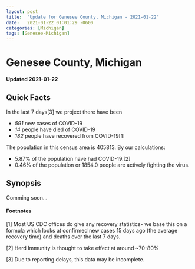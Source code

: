 ```yaml
---
layout: post
title:  "Update for Genesee County, Michigan - 2021-01-22"
date:   2021-01-22 01:01:29 -0600
categories: [Michigan]
tags: [Genesee-Michigan]
---
```


# Genesee County, Michigan
#### Updated 2021-01-22

## Quick Facts

In the last 7 days[3] we project there have been
- *591* new cases of COVID-19
- *14* people have died of COVID-19
- *182* people have recovered from COVID-19[1]

The population in this census area is 405813. By our calculations:
- 5.87% of the population have had COVID-19.[2]
- 0.46% of the population or 1854.0 people are actively fighting the virus.

## Synopsis

Comming soon...


#### Footnotes

[1] Most US CDC offices do give any recovery statistics- we base this on a formula which looks at confirmed new cases
15 days ago (the average recovery time) and deaths over the last 7 days.

[2] Herd Immunity is thought to take effect at around ~70-80%

[3] Due to reporting delays, this data may be incomplete.
 
    